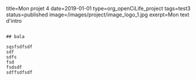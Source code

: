 title=Mon projet 4
date=2019-01-01
type=org_openCiLife_project
tags=test3
status=published
image=/images/project/image_logo_1.jpg
exerpt=Mon text d'intro
~~~~~~

## bala

sqsfsdfsdf
sdf
sdfs
fsd
fsdsdf
sdffsdfsdf
